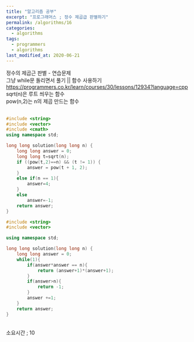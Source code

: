 ```yaml
---
title: "알고리즘 공부"
excerpt: "프로그래머스 ; 정수 제곱급 판별하기"
permalink: /algorithms/16
categories:
  - algorithms
tags:
  - programmers
  - algorithms
last_modified_at: 2020-06-21
---
```


정수의 제곱근 판별 - 연습문제  
그냥 while문 돌리면서 풀기 || 함수 사용하기  
<https://programmers.co.kr/learn/courses/30/lessons/12934?language=cpp>  
sqrt(n)은 루트 씌우는 함수  
pow(n,2)는 n의 제곱 만드는 함수  
<br>
```cpp
#include <string>
#include <vector>
#include <cmath>
using namespace std;

long long solution(long long n) {
    long long answer = 0;
    long long t=sqrt(n);
    if ((pow(t,2)==n) && (t != 1)) {
        answer = pow(t + 1, 2);
    }
    else if(n == 1){
        answer=4;
    }
    else
        answer=-1;
    return answer;
}
```
```cpp
#include <string>
#include <vector>

using namespace std;

long long solution(long long n) {
    long long answer = 0;
    while(1){
        if(answer*answer == n){
            return (answer+1)*(answer+1);
        }
        if(answer>n){
            return -1;
        }
        answer +=1;
    }
    return answer;
}
```
<br>
소요시간 ; 10
